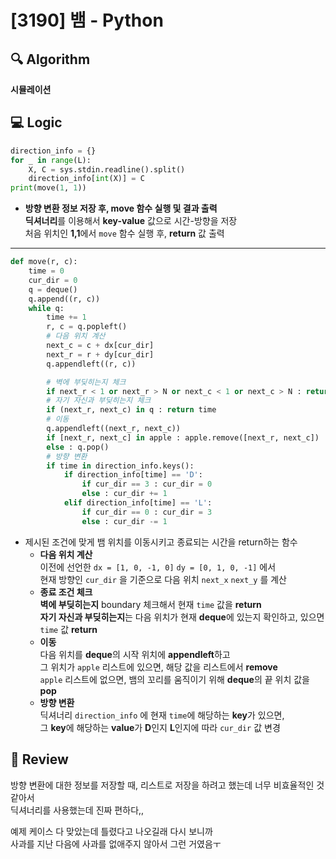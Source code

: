 # [3190] 뱀 - Python

## 🔍 Algorithm
**시뮬레이션**

## 💻 Logic

```Python
direction_info = {}
for _ in range(L):
    X, C = sys.stdin.readline().split()
    direction_info[int(X)] = C
print(move(1, 1))
```

- **방향 변환 정보 저장 후, move 함수 실행 및 결과 출력**  
  **딕셔너리**를 이용해서 **key-value** 값으로 시간-방향을 저장  
  처음 위치인 **1,1**에서 `move` 함수 실행 후, **return** 값 출력  

---

```Python
def move(r, c):
    time = 0
    cur_dir = 0
    q = deque()
    q.append((r, c))
    while q:
        time += 1
        r, c = q.popleft()
        # 다음 위치 계산
        next_c = c + dx[cur_dir]
        next_r = r + dy[cur_dir]
        q.appendleft((r, c))

        # 벽에 부딪히는지 체크
        if next_r < 1 or next_r > N or next_c < 1 or next_c > N : return time
        # 자기 자신과 부딪히는지 체크
        if (next_r, next_c) in q : return time
        # 이동
        q.appendleft((next_r, next_c))
        if [next_r, next_c] in apple : apple.remove([next_r, next_c])
        else : q.pop()
        # 방향 변환
        if time in direction_info.keys():
            if direction_info[time] == 'D':
                if cur_dir == 3 : cur_dir = 0
                else : cur_dir += 1
            elif direction_info[time] == 'L':
                if cur_dir == 0 : cur_dir = 3
                else : cur_dir -= 1
```

- 제시된 조건에 맞게 뱀 위치를 이동시키고 종료되는 시간을 return하는 함수  
  - **다음 위치 계산**  
    이전에 선언한 `dx = [1, 0, -1, 0]` `dy = [0, 1, 0, -1]` 에서  
    현재 방향인 `cur_dir` 을 기준으로 다음 위치 `next_x` `next_y` 를 계산  
  - **종료 조건 체크**  
    **벽에 부딪히는지** boundary 체크해서 현재 `time` 값을 **return**  
    **자기 자신과 부딪히는지**는 다음 위치가 현재 **deque**에 있는지 확인하고, 있으면 `time` 값 **return**  
  - **이동**  
    다음 위치를 **deque**의 시작 위치에 **appendleft**하고  
    그 위치가 `apple` 리스트에 있으면, 해당 값을 리스트에서 **remove**  
    `apple` 리스트에 없으면, 뱀의 꼬리를 움직이기 위해 **deque**의 끝 위치 값을 **pop**  
  - **방향 변환**  
    딕셔너리 `direction_info` 에 현재 `time`에 해당하는 **key**가 있으면,  
    그 **key**에 해당하는 **value**가 **D**인지 **L**인지에 따라 `cur_dir` 값 변경  


## 📝 Review
방향 변환에 대한 정보를 저장할 때, 리스트로 저장을 하려고 했는데 너무 비효율적인 것 같아서  
딕셔너리를 사용했는데 진짜 편하다,,  

예제 케이스 다 맞았는데 틀렸다고 나오길래 다시 보니까  
사과를 지난 다음에 사과를 없애주지 않아서 그런 거였음ㅜ  
